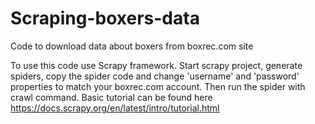 # Scraping-boxers-data
Code to download data about boxers from boxrec.com site

To use this code use Scrapy framework. Start scrapy project, generate spiders, copy the spider code and change 'username' and 'password' properties to match your boxrec.com account. Then run the spider with crawl command. Basic tutorial can be found here https://docs.scrapy.org/en/latest/intro/tutorial.html
